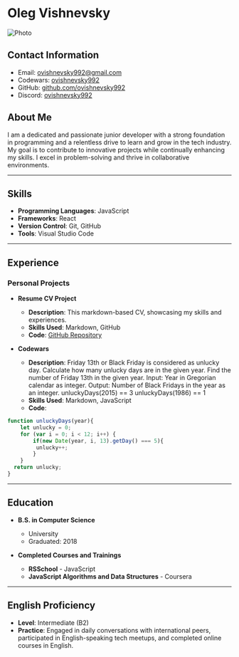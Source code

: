 # Oleg Vishnevsky

![Photo](https://avatars.githubusercontent.com/u/172586552?v=4)

## Contact Information

- Email: ovishnevsky992@gmail.com
- Codewars: [ovishnevsky992](https://www.codewars.com/users/ovishnevsky992)
- GitHub: [github.com/ovishnevsky992](https://github.com/ovishnevsky992)
- Discord: [ovishnevsky992](https://github.com/ovishnevsky992)

## About Me

I am a dedicated and passionate junior developer with a strong foundation in programming and a relentless drive to learn and grow in the tech industry. My goal is to contribute to innovative projects while continually enhancing my skills. I excel in problem-solving and thrive in collaborative environments.

---

## Skills

- **Programming Languages**: JavaScript
- **Frameworks**: React
- **Version Control**: Git, GitHub
- **Tools**: Visual Studio Code

---

## Experience

### Personal Projects

- **Resume CV Project**

  - **Description**: This markdown-based CV, showcasing my skills and experiences.
  - **Skills Used**: Markdown, GitHub
  - **Code**: [GitHub Repository](https://github.com/ovishnevsky992/rsschool-cv)

- **Codewars**
  - **Description**: Friday 13th or Black Friday is considered as unlucky day. Calculate how many unlucky days are in the given year.
Find the number of Friday 13th in the given year.
Input: Year in Gregorian calendar as integer.
Output: Number of Black Fridays in the year as an integer. unluckyDays(2015) == 3 unluckyDays(1986) == 1
  - **Skills Used**: Markdown, JavaScript
  - **Code**: 
  
```javascript
function unluckyDays(year){
    let unlucky = 0;
    for (var i = 0; i < 12; i++) {
        if(new Date(year, i, 13).getDay() === 5){
         unlucky++;
        }
    }
  return unlucky;
}
```

---

## Education

- **B.S. in Computer Science**

  - University
  - Graduated: 2018

- **Completed Courses and Trainings**
  - **RSSchool** - JavaScript
  - **JavaScript Algorithms and Data Structures** - Coursera
---

## English Proficiency

- **Level**: Intermediate (B2)
- **Practice**: Engaged in daily conversations with international peers, participated in English-speaking tech meetups, and completed online courses in English.
